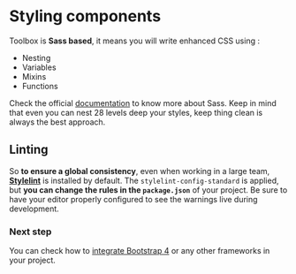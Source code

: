 # Styling components

Toolbox is **Sass based**, it means you will write enhanced CSS using :
- Nesting
- Variables
- Mixins
- Functions

Check the official [documentation](https://sass-lang.com/) to know more about Sass. Keep in mind that even you can nest 28 levels deep your styles, keep thing clean is always the best approach.

## Linting

So **to ensure a global consistency**, even when working in a large team, **[Stylelint](https://github.com/stylelint/stylelint)** is installed by default. The `stylelint-config-standard` is applied, but **you can change the rules in the `package.json`** of your project. Be sure to have your editor properly configured to see the warnings live during development.

### Next step

You can check how to [integrate Bootstrap 4](bootstrap4.html) or any other frameworks in your project.
